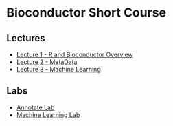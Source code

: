 Bioconductor Short Course
=========================

Lectures
--------

* [Lecture 1 - R and Bioconductor Overview](L1.pdf)
* [Lecture 2 - MetaData](MetaData.pdf)
* [Lecture 3 - Machine Learning](MachineLearning.pdf)

Labs
----

* [Annotate Lab](LabAnnotate.pdf)
* [Machine Learning Lab](MachineLearning.pdf)
